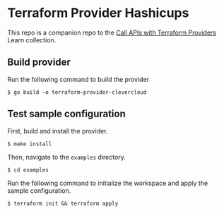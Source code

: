 # Terraform Provider Hashicups

This repo is a companion repo to the [Call APIs with Terraform Providers](https://learn.hashicorp.com/collections/terraform/providers) Learn collection. 

## Build provider

Run the following command to build the provider

```shell
$ go build -o terraform-provider-clevercloud
```

## Test sample configuration

First, build and install the provider.

```shell
$ make install
```

Then, navigate to the `examples` directory. 

```shell
$ cd examples
```

Run the following command to initialize the workspace and apply the sample configuration.

```shell
$ terraform init && terraform apply
```
